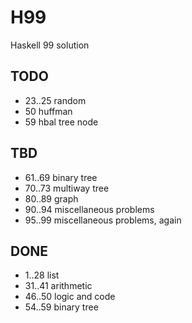 # H99
Haskell 99 solution

## TODO
- 23..25        random
- 50            huffman
- 59            hbal tree node

## TBD
- 61..69        binary tree
- 70..73        multiway tree
- 80..89        graph
- 90..94        miscellaneous problems
- 95..99        miscellaneous problems, again

## DONE
- 1..28         list
- 31..41        arithmetic
- 46..50        logic and code
- 54..59        binary tree

